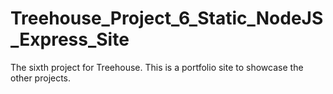 # Treehouse_Project_6_Static_NodeJS_Express_Site
 The sixth project for Treehouse.  This is a portfolio site to showcase the other projects.
